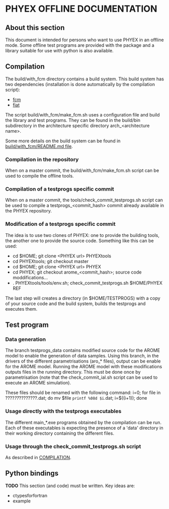 # PHYEX OFFLINE DOCUMENTATION

## About this section

This document is intended for persons who want to use PHYEX in an offline mode.
Some offline test programs are provided with the package and a library suitable for use with python is also available.

## Compilation

The build/with\_fcm directory contains a build system.
This build system has two dependencies (installation is done automatically by the compilation script):

  - [fcm](https://metomi.github.io/fcm/doc/user_guide/)
  - [fiat](https://github.com/ecmwf-ifs/fiat)

The script build/with\_fcm/make\_fcm.sh uses a configuration file and build the library and test programs.
They can be found in the build/bin subdirectory in the architecture specific directory arch\_\<architecture name\>.

Some more details on the build system can be found in [build/with\_fcm/README.md file](../build/with_fcm/README.md).

### Compilation in the repository

When on a master commit, the build/with\_fcm/make\_fcm.sh script can be used to compile the offline tools.

### Compilation of a testprogs specific commit

When on a master commit, the tools/check\_commit\_testprogs.sh script can be used to compile a testprogs\_\<commit\_hash\> commit already available in the PHYEX repository.

### Modification of a testprogs specific commit

The idea is to use two clones of PHYEX: one to provide the building tools, the another one to provide the source code.
Something like this can be used:

- cd $HOME; git clone \<PHYEX url\> PHYEXtools
- cd PHYEXtools; git checkout master
- cd $HOME; git clone \<PHYEX url\> PHYEX
- cd PHYEX; git checkout arome\_\<commit\_hash\>; source code moddifications...
- . PHYEXtools/tools/env.sh; check\_commit\_testprogs.sh $HOME/PHYEX REF

The last step will creates a directory (in $HOME/TESTPROGS) with a copy of your source code and the build system, builds the testprogs and executes them.

## Test program

### Data generation

The branch testprogs\_data contains modified source code for the AROME model to enable the generation of data samples.
Using this branch, in the drivers of the different parametrisations (aro\_\* files), output can be enable for the AROME model.
Running the AROME model with these modifications outputs files in the running directory.
This must be done once by parametrisation (note that the check\_commit\_ial.sh script can be used to execute an AROME simulation).

These files should be renamed with the following command:
i=0; for file in ????_??_????????.dat; do mv $file `printf %08d $i`.dat; i=$((i+1)); done

### Usage directly with the testprogs executables

The different main\_\*.exe programs obtained by the compilation can be run. Each of these executables is expecting the presence of a 'data' directory in their working directory containing the different files.

### Usage through the check\_commit\_testprogs.sh script

As described in [COMPILATION](#compilation).

## Python bindings

**TODO** This section (and code) must be written. Key ideas are:

  - ctypesforfortran
  - example
